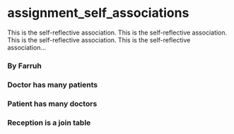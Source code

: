 assignment_self_associations
============================

This is the self-reflective association. This is the self-reflective association. This is the self-reflective association. This is the self-reflective association...

### By Farruh

### Doctor has many patients
### Patient has many doctors

### Reception is a join table 
